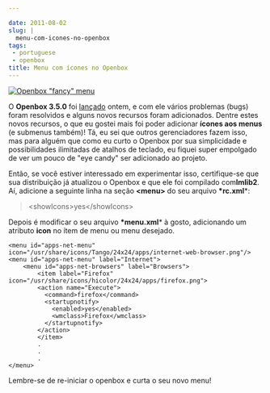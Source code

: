 ```yaml
---

date: 2011-08-02
slug: |
  menu-com-icones-no-openbox
tags:
 - portuguese
 - openbox
title: Menu com ícones no Openbox
---
```


[![Openbox \"fancy\"
menu](http://en.ogmaciel.com/wp-content/uploads/2011/08/openboxmenu.png)](http://en.ogmaciel.com/wp-content/uploads/2011/08/openboxmenu.png)

O **Openbox 3.5.0** foi
[lançado](http://openbox.org/wiki/Openbox:Changelog) ontem, e com ele
vários problemas (bugs) foram resolvidos e alguns novos recursos foram
adicionados. Dentre estes novos recursos, o que eu gostei mais foi poder
adicionar **ícones aos menus** (e submenus também)! Tá, eu sei que
outros gerenciadores fazem isso, mas para alguém que como eu curto o
Openbox por sua simplicidade e possibilidades ilimitadas de atalhos de
teclado, eu fiquei super empolgado de ver um pouco de "eye candy" ser
adicionado ao projeto.

Então, se você estiver interessado em experimentar isso, certifique-se
que sua distribuição já atualizou o Openbox e que ele foi compilado
com**Imlib2**. Aí, adicione a seguinte linha na seção **\<menu\>** do
seu arquivo **\*rc.xml**\*:

> \<showIcons\>yes\</showIcons\>

Depois é modificar o seu arquivo **\*menu.xml**\* à gosto, adicionando
um atributo **icon** no ítem de menu ou menu desejado.

    <menu id="apps-net-menu" icon="/usr/share/icons/Tango/24x24/apps/internet-web-browser.png"/>
    <menu id="apps-net-menu" label="Internet">
        <menu id="apps-net-browsers" label="Browsers">
            <item label="Firefox" icon="/usr/share/icons/hicolor/24x24/apps/firefox.png">
            <action name="Execute">
              <command>firefox</command>
              <startupnotify>
                <enabled>yes</enabled>
                <wmclass>Firefox</wmclass>
              </startupnotify>
            </action>
            </item>
            .
            .
            .
    </menu>

Lembre-se de re-iniciar o openbox e curta o seu novo menu!
